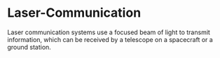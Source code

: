 # Laser-Communication
Laser communication systems use a focused beam of light to transmit information, which can be received by a telescope on a spacecraft or a ground station.
